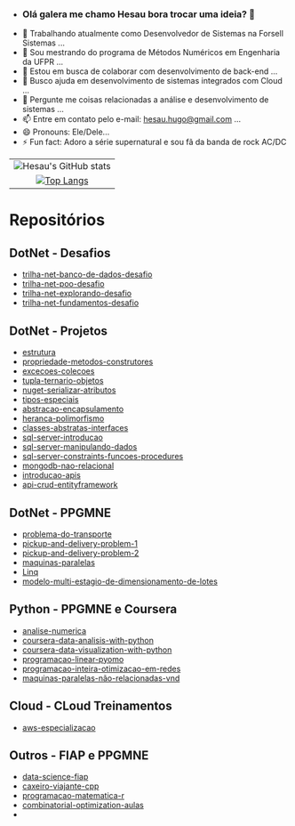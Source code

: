 * ### Olá galera me chamo Hesau bora trocar uma ideia? 👋

- 🔭 Trabalhando atualmente como Desenvolvedor de Sistemas na Forsell Sistemas ...
- 🌱 Sou mestrando do programa de Métodos Numéricos em Engenharia da UFPR ...
- 👯 Estou em busca de colaborar com desenvolvimento de back-end ...
- 🤔 Busco ajuda em desenvolvimento de sistemas integrados com Cloud ...
- 💬 Pergunte me coisas relacionadas a análise e desenvolvimento de sistemas ...
- 📫 Entre em contato pelo e-mail: hesau.hugo@gmail.com ...
- 😄 Pronouns: Ele/Dele...
- ⚡ Fun fact: Adoro a série supernatural e sou fã da banda de rock AC/DC

|                 |
| :-------------: |
| ![Hesau's GitHub stats](https://github-readme-stats.vercel.app/api?username=hesauhugo&show_icons=true&theme=onedark&size_weight=0.5&count_weight=0.5) |
| [![Top Langs](https://github-readme-stats.vercel.app/api/top-langs/?username=hesauhugo&theme=onedark&&layout=compact)](https://github.com/hesauhugo/github-readme-stats) |

<!--- https://github.com/anuraghazra/github-readme-stats/blob/master/readme.md#deploy-on-your-own-vercel-instance --->

# Repositórios

## DotNet - Desafios
* <a href="https://github.com/hesauhugo/trilha-net-banco-de-dados-desafio">trilha-net-banco-de-dados-desafio</a>
* <a href="https://github.com/hesauhugo/trilha-net-poo-desafio">trilha-net-poo-desafio</a>
* <a href="https://github.com/hesauhugo/trilha-net-explorando-desafio">trilha-net-explorando-desafio</a>
* <a href="https://github.com/hesauhugo/trilha-net-fundamentos-desafio">trilha-net-fundamentos-desafio</a>

## DotNet - Projetos
* <a href="https://github.com/hesauhugo/DotNet_Estrutura">estrutura</a>
* <a href="https://github.com/hesauhugo/DotNet_Propriedades_Metodos_Construtores">propriedade-metodos-construtores</a>
* <a href="https://github.com/hesauhugo/DotNet_Excecoes_Colecoes">excecoes-colecoes</a>
* <a href="https://github.com/hesauhugo/DotNet_Tupla_Ternario_Objeto">tupla-ternario-objetos</a>
* <a href="https://github.com/hesauhugo/DotNet_Nuget_Serializar_Atributos">nuget-serializar-atributos</a>
* <a href="https://github.com/hesauhugo/DotNet_Tipos_Especiais">tipos-especiais</a>
* <a href="https://github.com/hesauhugo/DotNet_Abstracao_Encapsulamento">abstracao-encapsulamento</a>
* <a href="https://github.com/hesauhugo/DotNet_Heranca_Polimorfismo">heranca-polimorfismo</a>
* <a href="https://github.com/hesauhugo/DotNet_Classes_Abstratas_Interfaces">classes-abstratas-interfaces</a>
* <a href="https://github.com/hesauhugo/DataBase_Introducao_SQL_Server">sql-server-introducao</a>
* <a href="https://github.com/hesauhugo/DataBase_SQL_Server_Manipulando_Dados">sql-server-manipulando-dados</a>
* <a href="https://github.com/hesauhugo/DataBase_SQLServer_Constraints_Funcoes_Procedures">sql-server-constraints-funcoes-procedures</a>
* <a href="https://github.com/hesauhugo/DataBase_MongoDB_Nao_Relacional">mongodb-nao-relacional</a>
* <a href="https://github.com/hesauhugo/DotNet_Introducao_API">introducao-apis</a>
* <a href="https://github.com/hesauhugo/DotNet_EntityFramework_CRUD">api-crud-entityframework</a>

## DotNet - PPGMNE
* <a href="https://github.com/hesauhugo/PPGMNE_Problema_Do_Transporte">problema-do-transporte</a>
* <a href="https://github.com/hesauhugo/PPGMNE_Pickup_And_Delivery_Problem_1">pickup-and-delivery-problem-1</a>
* <a href="https://github.com/hesauhugo/PPGMNE_Pickup_And_Delivery_Problem_2">pickup-and-delivery-problem-2</a>
* <a href="https://github.com/hesauhugo/PPGMNE_Maquinas_Paralelas">maquinas-paralelas</a>
* <a href="https://github.com/hesauhugo/DotNet_Lista_Linq">Linq</a>
* <a href="https://github.com/hesauhugo/MDSLEI-KE">modelo-multi-estagio-de-dimensionamento-de-lotes</a>

## Python - PPGMNE e Coursera
* <a href="https://github.com/hesauhugo/PPGMNE_Analise_Numerica">analise-numerica</a>
* <a href="https://github.com/hesauhugo/Coursera_Data_Analysis_With_Python">coursera-data-analisis-with-python</a>
* <a href="https://github.com/hesauhugo/Coursera_Data_Visualisation_With_Python">coursera-data-visualization-with-python</a>
* <a href="https://github.com/hesauhugo/PPGMNE_Programacao_Linear_Pyomo">programacao-linear-pyomo</a>
* <a href="https://github.com/hesauhugo/PPGMNE_PIOR">programacao-inteira-otimizacao-em-redes</a>
* <a href="https://github.com/hesauhugo/PPGMNE_UPMS_VND">maquinas-paralelas-não-relacionadas-vnd</a>

## Cloud - CLoud Treinamentos
* <a href="https://github.com/hesauhugo/AWS_Especializacao">aws-especializacao</a>

## Outros - FIAP e PPGMNE
* <a href="https://github.com/hesauhugo/DSA_FIAPhttps://github.com/hesauhugo/DSA_FIAP">data-science-fiap</a>
* <a href="https://github.com/hesauhugo/PPGMNE_Caxeiro_Viajante_CPP">caxeiro-viajante-cpp</a>
* <a href="https://github.com/hesauhugo/PPGMNE_Programacao_Matematica_R">programacao-matematica-r</a>
* <a href="https://github.com/hesauhugo/PPGMNE_Combinatorial_Optimization_Aulas">combinatorial-optimization-aulas</a>
* <a href=""> </a>

